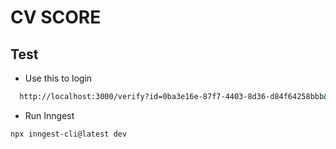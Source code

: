 # CV SCORE

## Test

- Use this to login
```bash
  http://localhost:3000/verify?id=0ba3e16e-87f7-4403-8d36-d84f64258bbb&token=eyJhbGciOiJIUzI1NiIsInR5cCI6IkpXVCJ9.eyJzdWIiOiJtYWdpYy10b2tlbiIsImVtYWlsIjoidXNlckB0ZXN0LmNvbSIsImV4cCI6MTc1MzAxMTc5MiwiaWF0IjoxNzUyOTY4NTkyfQ.ulqMTXZHF71gNMbeAWn2DYFjbIdNUjJmX6WKpdOVNok
```

- Run Inngest
```bash
npx inngest-cli@latest dev
```